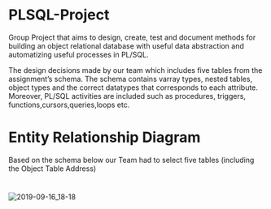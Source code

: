 # PLSQL-Project
Group Project that aims to design, create, test and document methods for building an object relational database with useful data abstraction and automatizing useful processes in PL/SQL.


The design decisions made by our team which includes five tables from the assignment’s schema. The schema contains varray types, nested tables,  object types and the correct datatypes that corresponds to each attribute. Moreover, PL/SQL activities are included such as procedures, triggers, functions,cursors,queries,loops etc.

# Entity Relationship Diagram

Based on the schema below our Team had to select five tables (including the Object Table Address)

# 

![2019-09-16_18-18](https://user-images.githubusercontent.com/22475630/64970664-f18d7700-d8ae-11e9-8cc5-7779e7a41c4c.png)

